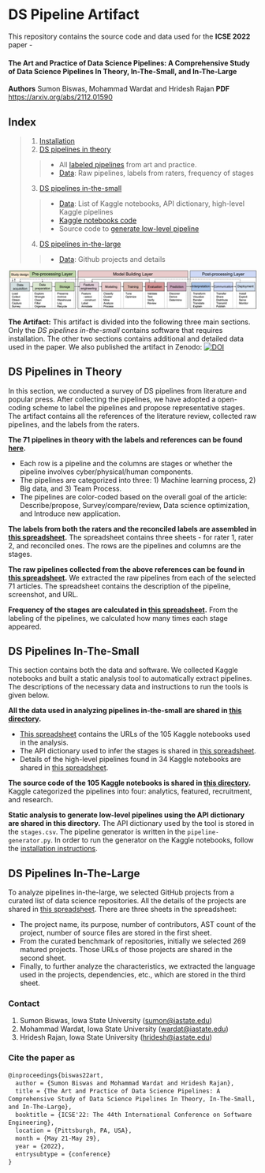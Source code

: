 # DS Pipeline Artifact
This repository contains the source code and data used for the **ICSE 2022** paper -

#### The Art and Practice of Data Science Pipelines: A Comprehensive Study of Data Science Pipelines In Theory, In-The-Small, and In-The-Large

**Authors** Sumon Biswas, Mohammad Wardat and Hridesh Rajan
**PDF** https://arxiv.org/abs/2112.01590

## Index
> 1. [Installation](/INSTALL.md)
> 2. [DS pipelines in theory](#ds-pipelines-in-theory)
  >> * All [labeled pipelines](pipelines.pdf) from art and practice.
  >> * [Data](data/theory): Raw pipelines, labels from raters, frequency of stages
> 3. [DS pipelines in-the-small](#ds-pipelines-in-the-small)
  >> * [Data](data/small): List of Kaggle notebooks, API dictionary, high-level Kaggle pipelines
  >> * [Kaggle notebooks code](notebooks/)
  >> * Source code to [generate low-level pipeline](src/)
> 4. [DS pipelines in-the-large](#ds-pipelines-in-the-large)
  >> * [Data](data/large): Github projects and details

![Representative Data Science Pipeline](/pipeline.jpg)

**The Artifact:** This artifact is divided into the following three main sections. Only the *DS pipelines in-the-small* contains software that requires installation. The other two sections contains additional and detailed data used in the paper. We also published the artifact in Zenodo:
[![DOI](https://zenodo.org/badge/DOI/10.5281/zenodo.5866584.svg)](https://doi.org/10.5281/zenodo.5866584)


## DS Pipelines in Theory

In this section, we conducted a survey of DS pipelines from literature and popular press. After collecting the pipelines, we have adopted a open-coding scheme to label the pipelines and propose representative stages. The artifact contains all the references of the literature review, collected raw pipelines, and the labels from the raters.

**The 71 pipelines in theory with the labels and references can be found [here](pipelines.pdf).**

* Each row is a pipeline and the columns are stages or whether the pipeline involves cyber/physical/human components.
* The pipelines are categorized into three: 1) Machine learning process, 2) Big data, and 3) Team Process.
* The pipelines are color-coded based on the overall goal of the article: Describe/propose, Survey/compare/review, Data science optimization, and Introduce new application.

**The labels from both the raters and the reconciled labels are assembled in [this spreadsheet](data/theory/all-labels.xlsx).**
The spreadsheet contains three sheets - for rater 1, rater 2, and reconciled ones. The rows are the pipelines and columns are the stages.

**The raw pipelines collected from the above references can be found in [this spreadsheet](data/theory/collected-raw-pipelines.xlsx).**
We extracted the raw pipelines from each of the selected 71 articles. The spreadsheet contains the description of the pipeline, screenshot, and URL.

**Frequency of the stages are calculated in [this spreadsheet](data/theory/frequency-of-stages.xlsx).**
From the labeling of the pipelines, we calculated how many times each stage appeared.

## DS Pipelines In-The-Small

This section contains both the data and software. We collected Kaggle notebooks and built a static analysis tool to automatically extract pipelines. The descriptions of the necessary data and instructions to run the tools is given below.

**All the data used in analyzing pipelines in-the-small are shared in [this directory](data/small).**
* [This spreadsheet](data/small/all-kaggle-notebooks-url.xlsx) contains the URLs of the 105 Kaggle notebooks used in the analysis.
* The API dictionary used to infer the stages is shared in [this spreadsheet](data/small/API-dictionary.xlsx).
* Details of the high-level pipelines found in 34 Kaggle notebooks are shared in [this spreadsheet](data/small/high-level-pipeline-kaggle.xlsx).

**The source code of the 105 Kaggle notebooks is shared in [this directory](notebooks/).** Kaggle categorized the pipelines into four: analytics, featured, recruitment, and research.

**Static analysis to generate low-level pipelines using the API dictionary are shared in this directory.**
The API dictionary used by the tool is stored in the `stages.csv`. The pipeline generator is written in the `pipeline-generator.py`. In order to run the generator on the Kaggle notebooks, follow the [installation instructions](/INSTALL.md).

## DS Pipelines In-The-Large

To analyze pipelines in-the-large, we selected GitHub projects from a curated list of data science repositories. All the details of the projects are shared in [this spreadsheet](data/large/GitHub-projects.xlsx). There are three sheets in the spreadsheet:

* The project name, its purpose, number of contributors, AST count of the project, number of source files are stored in the first sheet.
* From the curated benchmark of repositories, initially we selected 269 matured projects. Those URLs of those projects are shared in the second sheet.
* Finally, to further analyze the characteristics, we extracted the language used in the projects, dependencies, etc., which are stored in the third sheet.

### Contact

1. Sumon Biswas, Iowa State University (sumon@iastate.edu)
2. Mohammad Wardat, Iowa State University (wardat@iastate.edu)
3. Hridesh Rajan, Iowa State University (hridesh@iastate.edu)

### Cite the paper as

```
@inproceedings{biswas22art,
  author = {Sumon Biswas and Mohammad Wardat and Hridesh Rajan},
  title = {The Art and Practice of Data Science Pipelines: A Comprehensive Study of Data Science Pipelines In Theory, In-The-Small, and In-The-Large},
  booktitle = {ICSE'22: The 44th International Conference on Software Engineering},
  location = {Pittsburgh, PA, USA},
  month = {May 21-May 29},
  year = {2022},
  entrysubtype = {conference}
}
```
